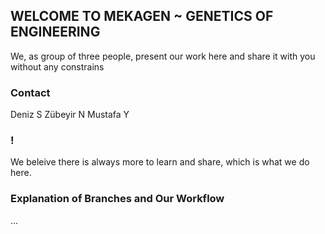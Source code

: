 ## WELCOME TO MEKAGEN ~ GENETICS OF ENGINEERING
We, as group of three people, present our work here and share it with you without any constrains

### Contact

Deniz S
Zübeyir N
Mustafa Y

### !

We beleive there is always more to learn and share, which is what we do here.

### Explanation of Branches and Our Workflow
...


